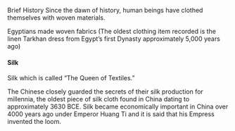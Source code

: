 Brief History  Since the dawn of history, human beings have clothed themselves with woven materials. 

Egyptians made woven fabrics (The oldest clothing item recorded is the linen Tarkhan dress from Egypt’s first Dynasty approximately 5,000 years ago) 

#### Silk 

Silk which is called “The Queen of Textiles.”  

The Chinese closely guarded the secrets of their silk production for millennia, the oldest piece of silk cloth found in China dating to approximately 3630 BCE. Silk became economically important in China over 4000 years ago under Emperor Huang Ti and it is said that his Empress invented the loom. 